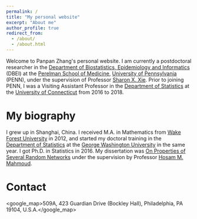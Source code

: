 ```yaml
---
permalink: /
title: "My personal website"
excerpt: "About me"
author_profile: true
redirect_from: 
  - /about/
  - /about.html
---
```


Welcome to Panpan Zhang's personal website. I am currently a postdoctoral researcher in the [Department of Biostatistics, Epidemiology and Informatics](https://www.dbei.med.upenn.edu/) (DBEI) at the [Perelman School of Medicine](https://www.med.upenn.edu/), [University of Pennsylvania](https://www.upenn.edu/) (PENN), under the supervision of Professor [Sharon X. Xie](https://www.dbei.med.upenn.edu/bio/sharon-xiangwen-xie-phd). Prior to joining PENN, I was a Visiting Assistant Professor in the [Department of Statistics](https://stat.uconn.edu/) at the [University of Connecticut](https://uconn.edu/) from 2016 to 2018.

My biography
============

I grew up in Shanghai, China. I received M.A. in Mathematics from [Wake Forest University](https://www.wfu.edu/) in 2012, and started my doctoral training in the [Department of Statistics](https://statistics.columbian.gwu.edu/) at the [George Washington University](https://www.gwu.edu/) in the same year. I got Ph.D. in Statistics in 2016. My dissertation was [On Properties of Several Random Networks](https://search-proquest-com.proxy.library.upenn.edu/docview/1778511395/fulltextPDF/85F5580422DB4BC5PQ/1?accountid=14707) under the supervision by Professor [Hosam M. Mahmoud](https://statistics.columbian.gwu.edu/hosam-m-mahmoud).

Contact
============
<google_map>509A, 423 Guardian Drive (Bockley Hall), Philadelphia, PA 19104, U.S.A.</google_map> 
